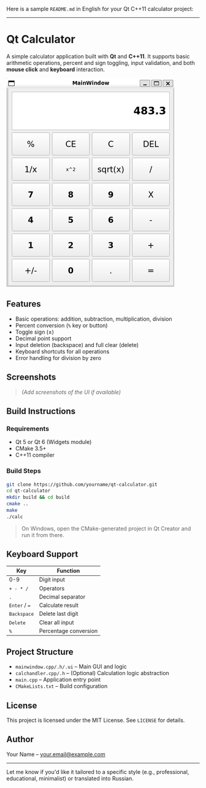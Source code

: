 Here is a sample `README.md` in English for your Qt C++11 calculator project:

---

# Qt Calculator

A simple calculator application built with **Qt** and **C++11**. It supports basic arithmetic operations, percent and sign toggling, input validation, and both **mouse click** and **keyboard** interaction.

![Project Preview](public/calc.png)

## Features

* Basic operations: addition, subtraction, multiplication, division
* Percent conversion (`%` key or button)
* Toggle sign (±)
* Decimal point support
* Input deletion (backspace) and full clear (delete)
* Keyboard shortcuts for all operations
* Error handling for division by zero

## Screenshots

> *(Add screenshots of the UI if available)*

## Build Instructions

### Requirements

* Qt 5 or Qt 6 (Widgets module)
* CMake 3.5+
* C++11 compiler

### Build Steps

```bash
git clone https://github.com/yourname/qt-calculator.git
cd qt-calculator
mkdir build && cd build
cmake ..
make
./calc
```

> On Windows, open the CMake-generated project in Qt Creator and run it from there.

## Keyboard Support

| Key           | Function              |
| ------------- | --------------------- |
| 0-9           | Digit input           |
| `+ - * /`     | Operators             |
| `.`           | Decimal separator     |
| `Enter` / `=` | Calculate result      |
| `Backspace`   | Delete last digit     |
| `Delete`      | Clear all input       |
| `%`           | Percentage conversion |

## Project Structure

* `mainwindow.cpp/.h/.ui` – Main GUI and logic
* `calchandler.cpp/.h` – (Optional) Calculation logic abstraction
* `main.cpp` – Application entry point
* `CMakeLists.txt` – Build configuration

## License

This project is licensed under the MIT License. See `LICENSE` for details.

## Author

Your Name – [your.email@example.com](mailto:your.email@example.com)

---

Let me know if you'd like it tailored to a specific style (e.g., professional, educational, minimalist) or translated into Russian.

